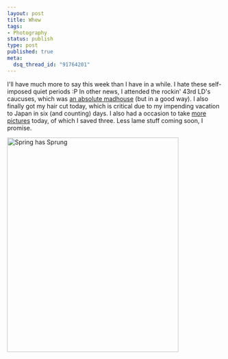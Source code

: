 ```yaml
--- 
layout: post
title: Whew
tags: 
- Photography
status: publish
type: post
published: true
meta: 
  dsq_thread_id: "91764201"
---
```

I'll have much more to say this week than I have in a while. I hate these self-imposed quiet periods :P In other news, I attended the rockin' 43rd LD's caucuses, which was <a href="http://www.flickr.com/photos/peterjhill/2391384862/in/pool-43rddems">an absolute madhouse</a> (but in a good way). I also finally got my hair cut today, which is critical due to my impending vacation to Japan in six (and counting) days. I also had a occasion to take <a href="http://www.flickr.com/photos/aaronbrethorst/sets/72157604420501489/">more pictures</a> today, of which I saved three. Less lame stuff coming soon, I promise.

  <a href="http://www.flickr.com/photos/aaronbrethorst/2393874115/" title="Spring has Sprung by aaronbrethorst, on Flickr"><img src="http://farm3.static.flickr.com/2394/2393874115_8f441bbe19.jpg" width="400" height="500" alt="Spring has Sprung" /></a>
